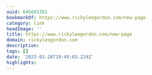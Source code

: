 ```yaml
---
uuid: 645601381
bookmarkOf: https://www.rickyleegordon.com/new-page
category: link
headImage: ''
title: https://www.rickyleegordon.com/new-page
domain: rickyleegordon.com
description: 
tags: []
date: '2023-01-26T19:49:03.224Z'
highlights: 
---
```




